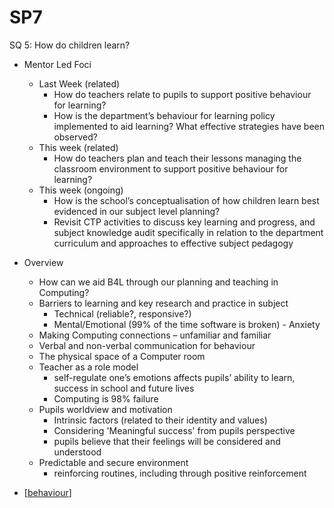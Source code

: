 SP7
===

SQ 5: How do children learn?

* Mentor Led Foci
    * Last Week (related)
        * How do teachers relate to pupils to support positive behaviour for learning?  
        * How is the department’s behaviour for learning policy implemented to aid learning? What effective strategies have been observed?
    * This week (related)
        * How do teachers plan and teach their lessons managing the classroom environment to support positive behaviour for learning?
    * This week (ongoing)
        - How is the school’s conceptualisation of how children learn best evidenced in our subject level planning?  
        - Revisit CTP activities to discuss key learning and progress, and subject knowledge audit specifically in relation to the department curriculum and approaches to effective subject pedagogy 

* Overview
    * How can we aid B4L through our planning and teaching in Computing?
    * Barriers to learning and key research and practice in subject
        * Technical (reliable?, responsive?)
        * Mental/Emotional (99% of the time software is broken) - Anxiety
    * Making Computing connections – unfamiliar and familiar
    * Verbal and non-verbal communication for behaviour
    * The physical space of a Computer room
    * Teacher as a role model
        * self-regulate one’s emotions affects pupils’ ability to learn, success in school and future lives
        * Computing is 98% failure
    * Pupils worldview and motivation
        * Intrinsic factors (related to their identity and values)
        * Considering 'Meaningful success' from pupils perspective
        * pupils believe that their feelings will be considered and understood
    * Predictable and secure environment
        * reinforcing routines, including through positive reinforcement

* [[behaviour]]



[//begin]: # "Autogenerated link references for markdown compatibility"
[behaviour]: behaviour.md "Behaviour"
[//end]: # "Autogenerated link references"